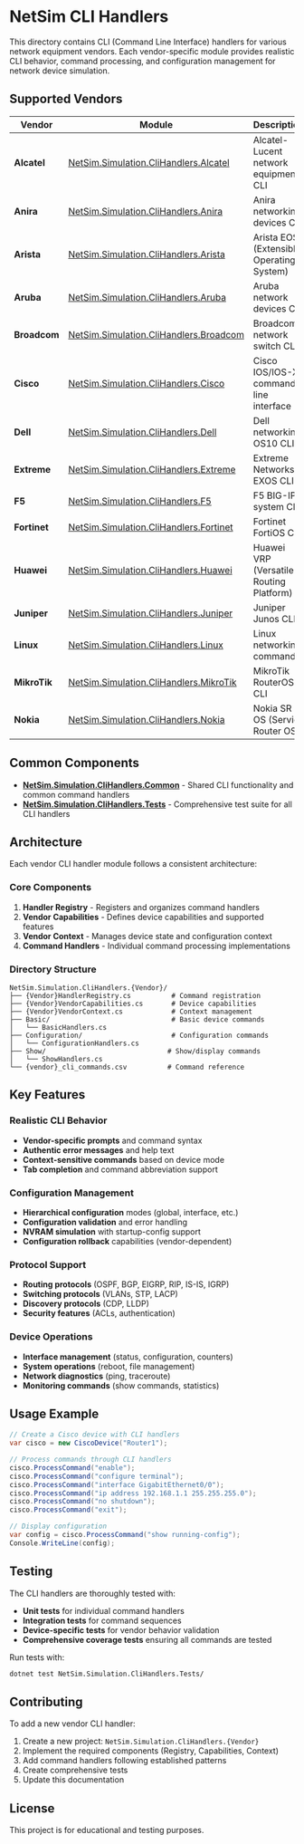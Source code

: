 # NetSim CLI Handlers

This directory contains CLI (Command Line Interface) handlers for various network equipment vendors. Each vendor-specific module provides realistic CLI behavior, command processing, and configuration management for network device simulation.

## Supported Vendors

| Vendor | Module | Description |
|--------|--------|-------------|
| **Alcatel** | [NetSim.Simulation.CliHandlers.Alcatel](NetSim.Simulation.CliHandlers.Alcatel/) | Alcatel-Lucent network equipment CLI |
| **Anira** | [NetSim.Simulation.CliHandlers.Anira](NetSim.Simulation.CliHandlers.Anira/) | Anira networking devices CLI |
| **Arista** | [NetSim.Simulation.CliHandlers.Arista](NetSim.Simulation.CliHandlers.Arista/) | Arista EOS (Extensible Operating System) |
| **Aruba** | [NetSim.Simulation.CliHandlers.Aruba](NetSim.Simulation.CliHandlers.Aruba/) | Aruba network devices CLI |
| **Broadcom** | [NetSim.Simulation.CliHandlers.Broadcom](NetSim.Simulation.CliHandlers.Broadcom/) | Broadcom network switch CLI |
| **Cisco** | [NetSim.Simulation.CliHandlers.Cisco](NetSim.Simulation.CliHandlers.Cisco/) | Cisco IOS/IOS-XE command line interface |
| **Dell** | [NetSim.Simulation.CliHandlers.Dell](NetSim.Simulation.CliHandlers.Dell/) | Dell networking OS10 CLI |
| **Extreme** | [NetSim.Simulation.CliHandlers.Extreme](NetSim.Simulation.CliHandlers.Extreme/) | Extreme Networks EXOS CLI |
| **F5** | [NetSim.Simulation.CliHandlers.F5](NetSim.Simulation.CliHandlers.F5/) | F5 BIG-IP system CLI |
| **Fortinet** | [NetSim.Simulation.CliHandlers.Fortinet](NetSim.Simulation.CliHandlers.Fortinet/) | Fortinet FortiOS CLI |
| **Huawei** | [NetSim.Simulation.CliHandlers.Huawei](NetSim.Simulation.CliHandlers.Huawei/) | Huawei VRP (Versatile Routing Platform) |
| **Juniper** | [NetSim.Simulation.CliHandlers.Juniper](NetSim.Simulation.CliHandlers.Juniper/) | Juniper Junos CLI |
| **Linux** | [NetSim.Simulation.CliHandlers.Linux](NetSim.Simulation.CliHandlers.Linux/) | Linux networking commands |
| **MikroTik** | [NetSim.Simulation.CliHandlers.MikroTik](NetSim.Simulation.CliHandlers.MikroTik/) | MikroTik RouterOS CLI |
| **Nokia** | [NetSim.Simulation.CliHandlers.Nokia](NetSim.Simulation.CliHandlers.Nokia/) | Nokia SR OS (Service Router OS) |

## Common Components

- **[NetSim.Simulation.CliHandlers.Common](NetSim.Simulation.CliHandlers.Common/)** - Shared CLI functionality and common command handlers
- **[NetSim.Simulation.CliHandlers.Tests](NetSim.Simulation.CliHandlers.Tests/)** - Comprehensive test suite for all CLI handlers

## Architecture

Each vendor CLI handler module follows a consistent architecture:

### Core Components

1. **Handler Registry** - Registers and organizes command handlers
2. **Vendor Capabilities** - Defines device capabilities and supported features  
3. **Vendor Context** - Manages device state and configuration context
4. **Command Handlers** - Individual command processing implementations

### Directory Structure

```
NetSim.Simulation.CliHandlers.{Vendor}/
├── {Vendor}HandlerRegistry.cs          # Command registration
├── {Vendor}VendorCapabilities.cs       # Device capabilities  
├── {Vendor}VendorContext.cs            # Context management
├── Basic/                              # Basic device commands
│   └── BasicHandlers.cs
├── Configuration/                      # Configuration commands
│   └── ConfigurationHandlers.cs
├── Show/                              # Show/display commands  
│   └── ShowHandlers.cs
└── {vendor}_cli_commands.csv          # Command reference
```

## Key Features

### Realistic CLI Behavior
- **Vendor-specific prompts** and command syntax
- **Authentic error messages** and help text
- **Context-sensitive commands** based on device mode
- **Tab completion** and command abbreviation support

### Configuration Management
- **Hierarchical configuration** modes (global, interface, etc.)
- **Configuration validation** and error handling
- **NVRAM simulation** with startup-config support
- **Configuration rollback** capabilities (vendor-dependent)

### Protocol Support
- **Routing protocols** (OSPF, BGP, EIGRP, RIP, IS-IS, IGRP)
- **Switching protocols** (VLANs, STP, LACP)
- **Discovery protocols** (CDP, LLDP)
- **Security features** (ACLs, authentication)

### Device Operations
- **Interface management** (status, configuration, counters)
- **System operations** (reboot, file management)
- **Network diagnostics** (ping, traceroute)
- **Monitoring commands** (show commands, statistics)

## Usage Example

```csharp
// Create a Cisco device with CLI handlers
var cisco = new CiscoDevice("Router1");

// Process commands through CLI handlers  
cisco.ProcessCommand("enable");
cisco.ProcessCommand("configure terminal");
cisco.ProcessCommand("interface GigabitEthernet0/0");
cisco.ProcessCommand("ip address 192.168.1.1 255.255.255.0");
cisco.ProcessCommand("no shutdown");
cisco.ProcessCommand("exit");

// Display configuration
var config = cisco.ProcessCommand("show running-config");
Console.WriteLine(config);
```

## Testing

The CLI handlers are thoroughly tested with:

- **Unit tests** for individual command handlers
- **Integration tests** for command sequences
- **Device-specific tests** for vendor behavior validation
- **Comprehensive coverage tests** ensuring all commands are tested

Run tests with:
```bash
dotnet test NetSim.Simulation.CliHandlers.Tests/
```

## Contributing

To add a new vendor CLI handler:

1. Create a new project: `NetSim.Simulation.CliHandlers.{Vendor}`
2. Implement the required components (Registry, Capabilities, Context)
3. Add command handlers following established patterns
4. Create comprehensive tests
5. Update this documentation

## License

This project is for educational and testing purposes.